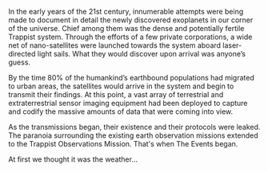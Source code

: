 In the early years of the 21st century, innumerable attempts were being made to document in detail the newly discovered exoplanets in our corner of the universe.  Chief among them was the dense and potentially fertile Trappist system.  Through the efforts of a few private corporations, a wide net of nano-satellites were launched towards the system aboard laser-directed light sails.  What they would discover upon arrival was anyone’s guess.

By the time 80% of the humankind’s earthbound populations had migrated to urban areas, the satellites would arrive in the system and begin to transmit their findings.  At this point, a vast array of terrestrial and extraterrestrial sensor imaging equipment had been deployed to capture and codify the massive amounts of data that were coming into view.  

As the transmissions began, their existence and their protocols were leaked.  The paranoia surrounding the existing earth observation missions extended to the Trappist Observations Mission. That's when The Events began.  

At first we thought it was the weather…
